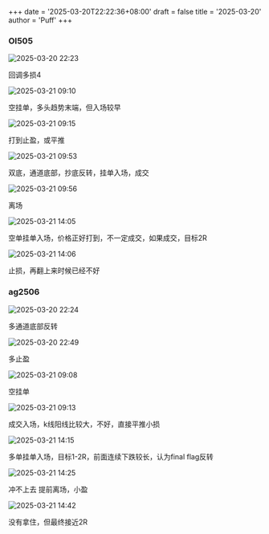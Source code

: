 +++
date = '2025-03-20T22:22:36+08:00'
draft = false
title = '2025-03-20'
author = 'Puff'
+++

### OI505

![2025-03-20 22:23](/images/2025-03-20-22-23-16.png)

回调多损4

![2025-03-21 09:10](/images/2025-03-21-09-10-55.png)

空挂单，多头趋势末端，但入场较早

![2025-03-21 09:15](/images/2025-03-21-09-15-16.png)

打到止盈，或平推

![2025-03-21 09:53](/images/2025-03-21-09-53-43.png)

双底，通道底部，抄底反转，挂单入场，成交

![2025-03-21 09:56](/images/2025-03-21-09-56-38.png)

离场

![2025-03-21 14:05](/images/2025-03-21-14-05-54.png)

空单挂单入场，价格正好打到，不一定成交，如果成交，目标2R

![2025-03-21 14:06](/images/2025-03-21-14-06-59.png)

止损，再翻上来时候已经不好



### ag2506

![2025-03-20 22:24](/images/2025-03-20-22-24-43.png)

多通道底部反转

![2025-03-20 22:49](/images/2025-03-20-22-49-39.png)

多止盈

![2025-03-21 09:08](/images/2025-03-21-09-08-37.png)

空挂单

![2025-03-21 09:13](/images/2025-03-21-09-12-43.png)

成交入场，k线阳线比较大，不好，直接平推小损

![2025-03-21 14:15](/images/2025-03-21-14-15-15.png)

多单挂单入场，目标1-2R，前面连续下跌较长，认为final flag反转

![2025-03-21 14:25](/images/2025-03-21-14-25-04.png)

冲不上去 提前离场，小盈

![2025-03-21 14:42](/images/2025-03-21-14-42-01.png)

没有拿住，但最终接近2R


